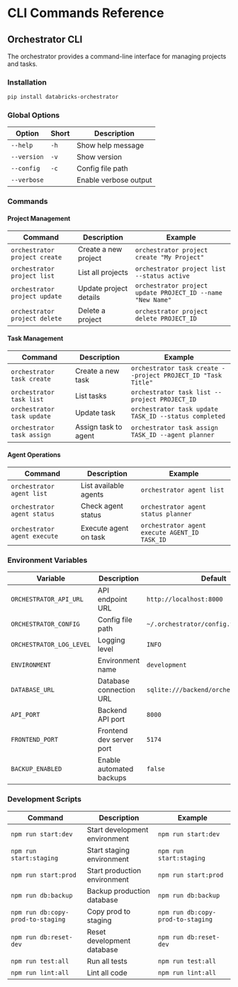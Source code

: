 # CLI Commands Reference

## Orchestrator CLI

The orchestrator provides a command-line interface for managing projects and tasks.

### Installation

```bash
pip install databricks-orchestrator
```

### Global Options

| Option | Short | Description |
|--------|-------|-------------|
| `--help` | `-h` | Show help message |
| `--version` | `-v` | Show version |
| `--config` | `-c` | Config file path |
| `--verbose` | | Enable verbose output |

### Commands

#### Project Management

| Command | Description | Example |
|---------|-------------|---------|
| `orchestrator project create` | Create a new project | `orchestrator project create "My Project"` |
| `orchestrator project list` | List all projects | `orchestrator project list --status active` |
| `orchestrator project update` | Update project details | `orchestrator project update PROJECT_ID --name "New Name"` |
| `orchestrator project delete` | Delete a project | `orchestrator project delete PROJECT_ID` |

#### Task Management

| Command | Description | Example |
|---------|-------------|---------|
| `orchestrator task create` | Create a new task | `orchestrator task create --project PROJECT_ID "Task Title"` |
| `orchestrator task list` | List tasks | `orchestrator task list --project PROJECT_ID` |
| `orchestrator task update` | Update task | `orchestrator task update TASK_ID --status completed` |
| `orchestrator task assign` | Assign task to agent | `orchestrator task assign TASK_ID --agent planner` |

#### Agent Operations

| Command | Description | Example |
|---------|-------------|---------|
| `orchestrator agent list` | List available agents | `orchestrator agent list` |
| `orchestrator agent status` | Check agent status | `orchestrator agent status planner` |
| `orchestrator agent execute` | Execute agent on task | `orchestrator agent execute AGENT_ID TASK_ID` |

### Environment Variables

| Variable | Description | Default |
|----------|-------------|---------|
| `ORCHESTRATOR_API_URL` | API endpoint URL | `http://localhost:8000` |
| `ORCHESTRATOR_CONFIG` | Config file path | `~/.orchestrator/config.yaml` |
| `ORCHESTRATOR_LOG_LEVEL` | Logging level | `INFO` |
| `ENVIRONMENT` | Environment name | `development` |
| `DATABASE_URL` | Database connection URL | `sqlite:///backend/orchestrator_dev.db` |
| `API_PORT` | Backend API port | `8000` |
| `FRONTEND_PORT` | Frontend dev server port | `5174` |
| `BACKUP_ENABLED` | Enable automated backups | `false` |

### Development Scripts

| Command | Description | Example |
|---------|-------------|---------|
| `npm run start:dev` | Start development environment | `npm run start:dev` |
| `npm run start:staging` | Start staging environment | `npm run start:staging` |
| `npm run start:prod` | Start production environment | `npm run start:prod` |
| `npm run db:backup` | Backup production database | `npm run db:backup` |
| `npm run db:copy-prod-to-staging` | Copy prod to staging | `npm run db:copy-prod-to-staging` |
| `npm run db:reset-dev` | Reset development database | `npm run db:reset-dev` |
| `npm run test:all` | Run all tests | `npm run test:all` |
| `npm run lint:all` | Lint all code | `npm run lint:all` |

